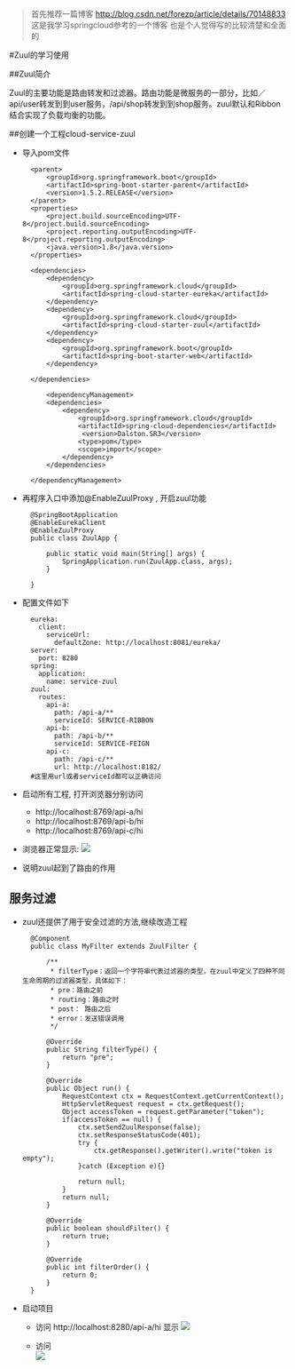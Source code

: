 >首先推荐一篇博客
>http://blog.csdn.net/forezp/article/details/70148833
>这是我学习springcloud参考的一个博客
>也是个人觉得写的比较清楚和全面的

#Zuul的学习使用

##Zuul简介

Zuul的主要功能是路由转发和过滤器。路由功能是微服务的一部分，比如／api/user转发到到user服务，/api/shop转发到到shop服务。zuul默认和Ribbon结合实现了负载均衡的功能。

##创建一个工程cloud-service-zuul
- 导入pom文件

		<parent>
			<groupId>org.springframework.boot</groupId>
			<artifactId>spring-boot-starter-parent</artifactId>
			<version>1.5.2.RELEASE</version>
		</parent>
		<properties>
			<project.build.sourceEncoding>UTF-8</project.build.sourceEncoding>
			<project.reporting.outputEncoding>UTF-8</project.reporting.outputEncoding>
			<java.version>1.8</java.version>
		</properties>
	
		<dependencies>
			<dependency>
				<groupId>org.springframework.cloud</groupId>
				<artifactId>spring-cloud-starter-eureka</artifactId>
			</dependency>
			<dependency>
				<groupId>org.springframework.cloud</groupId>
				<artifactId>spring-cloud-starter-zuul</artifactId>
			</dependency>
			<dependency>
				<groupId>org.springframework.boot</groupId>
				<artifactId>spring-boot-starter-web</artifactId>
			</dependency>
	
		</dependencies>
		
			<dependencyManagement>
			<dependencies>
				<dependency>
					<groupId>org.springframework.cloud</groupId>
					<artifactId>spring-cloud-dependencies</artifactId>
					 <version>Dalston.SR3</version>
					<type>pom</type>
					<scope>import</scope>
				</dependency>
			</dependencies>
	
		</dependencyManagement>

- 再程序入口中添加@EnableZuulProxy , 开启zuul功能

		@SpringBootApplication
		@EnableEurekaClient
		@EnableZuulProxy
		public class ZuulApp {
		
			public static void main(String[] args) {
				SpringApplication.run(ZuulApp.class, args);
			}
		
		}

- 配置文件如下

		eureka: 
		  client: 
		    serviceUrl: 
		      defaultZone: http://localhost:8081/eureka/
		server: 
		  port: 8280
		spring: 
		  application: 
		    name: service-zuul
		zuul: 
		  routes: 
		    api-a: 
		      path: /api-a/**
		      serviceId: SERVICE-RIBBON
		    api-b: 
		      path: /api-b/**
		      serviceId: SERVICE-FEIGN
		    api-c:
		      path: /api-c/**
		      url: http://localhost:8182/ 
		#这里用url或者serviceId都可以正确访问

- 启动所有工程, 打开浏览器分别访问
  - http://localhost:8769/api-a/hi 
  - http://localhost:8769/api-b/hi 
  - http://localhost:8769/api-c/hi 
- 浏览器正常显示: 
![](/img/0020.png)
- 说明zuul起到了路由的作用

## 服务过滤

- zuul还提供了用于安全过滤的方法,继续改造工程

		@Component
		public class MyFilter extends ZuulFilter {
			
			/**
			 * filterType：返回一个字符串代表过滤器的类型，在zuul中定义了四种不同生命周期的过滤器类型，具体如下： 
			 * pre：路由之前
			 * routing：路由之时 
			 * post： 路由之后 
			 * error：发送错误调用
			 */
		
			@Override
			public String filterType() {
				return "pre";
			}

			@Override
			public Object run() {
				RequestContext ctx = RequestContext.getCurrentContext();
		        HttpServletRequest request = ctx.getRequest();
		        Object accessToken = request.getParameter("token");
		        if(accessToken == null) {
		            ctx.setSendZuulResponse(false);
		            ctx.setResponseStatusCode(401);
		            try {
		                ctx.getResponse().getWriter().write("token is empty");
		            }catch (Exception e){}
		
		            return null;
		        }
		        return null;
			}
		
			@Override
			public boolean shouldFilter() {
				return true;
			}
		
			@Override
			public int filterOrder() {
				return 0;
			}
		}

- 启动项目 
	- 访问 http://localhost:8280/api-a/hi 显示
	![](/img/0021.png)
	
	- 访问  
	![](/img/0022.png)